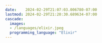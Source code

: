 ```yaml
---
date:    2024-02-29T21:07:03.006780-07:00
lastmod: 2024-02-29T21:20:30.689634-07:00
cascade:
  images:
  - /languages/elixir.jpeg
  programming_language: "Elixir"
---
```

